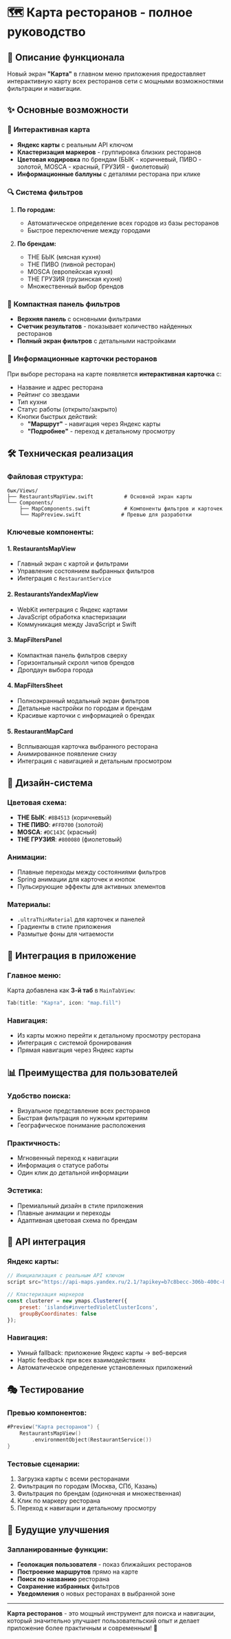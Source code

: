 # 🗺️ Карта ресторанов - полное руководство

## 🎯 Описание функционала

Новый экран **"Карта"** в главном меню приложения предоставляет интерактивную карту всех ресторанов сети с мощными возможностями фильтрации и навигации.

## ✨ Основные возможности

### 📍 **Интерактивная карта**
- **Яндекс карты** с реальным API ключом
- **Кластеризация маркеров** - группировка близких ресторанов
- **Цветовая кодировка** по брендам (БЫК - коричневый, ПИВО - золотой, MOSCA - красный, ГРУЗИЯ - фиолетовый)
- **Информационные баллуны** с деталями ресторана при клике

### 🔍 **Система фильтров**
1. **По городам:**
   - Автоматическое определение всех городов из базы ресторанов
   - Быстрое переключение между городами
   
2. **По брендам:**
   - THE БЫК (мясная кухня)
   - THE ПИВО (пивной ресторан)  
   - MOSCA (европейская кухня)
   - THE ГРУЗИЯ (грузинская кухня)
   - Множественный выбор брендов

### 📱 **Компактная панель фильтров**
- **Верхняя панель** с основными фильтрами
- **Счетчик результатов** - показывает количество найденных ресторанов
- **Полный экран фильтров** с детальными настройками

### 🏪 **Информационные карточки ресторанов**
При выборе ресторана на карте появляется **интерактивная карточка** с:
- Название и адрес ресторана
- Рейтинг со звездами
- Тип кухни
- Статус работы (открыто/закрыто)
- Кнопки быстрых действий:
  - **"Маршрут"** - навигация через Яндекс карты
  - **"Подробнее"** - переход к детальному просмотру

## 🛠️ Техническая реализация

### **Файловая структура:**
```
бык/Views/
├── RestaurantsMapView.swift          # Основной экран карты
└── Components/
    ├── MapComponents.swift           # Компоненты фильтров и карточек
    └── MapPreview.swift             # Превью для разработки
```

### **Ключевые компоненты:**

#### 1. **RestaurantsMapView**
- Главный экран с картой и фильтрами
- Управление состоянием выбранных фильтров
- Интеграция с `RestaurantService`

#### 2. **RestaurantsYandexMapView** 
- WebKit интеграция с Яндекс картами
- JavaScript обработка кластеризации
- Коммуникация между JavaScript и Swift

#### 3. **MapFiltersPanel**
- Компактная панель фильтров сверху
- Горизонтальный скролл чипов брендов
- Дропдаун выбора города

#### 4. **MapFiltersSheet**
- Полноэкранный модальный экран фильтров
- Детальные настройки по городам и брендам
- Красивые карточки с информацией о брендах

#### 5. **RestaurantMapCard**
- Всплывающая карточка выбранного ресторана
- Анимированное появление снизу
- Интеграция с навигацией и детальным просмотром

## 🎨 Дизайн-система

### **Цветовая схема:**
- **THE БЫК**: `#8B4513` (коричневый)
- **THE ПИВО**: `#FFD700` (золотой)
- **MOSCA**: `#DC143C` (красный)
- **THE ГРУЗИЯ**: `#800080` (фиолетовый)

### **Анимации:**
- Плавные переходы между состояниями фильтров
- Spring анимации для карточек и кнопок
- Пульсирующие эффекты для активных элементов

### **Материалы:**
- `.ultraThinMaterial` для карточек и панелей
- Градиенты в стиле приложения
- Размытые фоны для читаемости

## 🚀 Интеграция в приложение

### **Главное меню:**
Карта добавлена как **3-й таб** в `MainTabView`:
```swift
Tab(title: "Карта", icon: "map.fill")
```

### **Навигация:**
- Из карты можно перейти к детальному просмотру ресторана
- Интеграция с системой бронирования
- Прямая навигация через Яндекс карты

## 📊 Преимущества для пользователей

### **Удобство поиска:**
- Визуальное представление всех ресторанов
- Быстрая фильтрация по нужным критериям
- Географическое понимание расположения

### **Практичность:**
- Мгновенный переход к навигации
- Информация о статусе работы
- Один клик до детальной информации

### **Эстетика:**
- Премиальный дизайн в стиле приложения
- Плавные анимации и переходы
- Адаптивная цветовая схема по брендам

## 🔧 API интеграция

### **Яндекс карты:**
```javascript
// Инициализация с реальным API ключом
script src="https://api-maps.yandex.ru/2.1/?apikey=b7c8becc-306b-400c-8fae-a1d18545814f&lang=ru_RU"

// Кластеризация маркеров
const clusterer = new ymaps.Clusterer({
    preset: 'islands#invertedVioletClusterIcons',
    groupByCoordinates: false
});
```

### **Навигация:**
- Умный fallback: приложение Яндекс карты → веб-версия
- Haptic feedback при всех взаимодействиях
- Автоматическое определение установленных приложений

## 🎭 Тестирование

### **Превью компонентов:**
```swift
#Preview("Карта ресторанов") {
    RestaurantsMapView()
        .environmentObject(RestaurantService())
}
```

### **Тестовые сценарии:**
1. Загрузка карты с всеми ресторанами
2. Фильтрация по городам (Москва, СПб, Казань)
3. Фильтрация по брендам (одиночная и множественная)
4. Клик по маркеру ресторана
5. Переход к навигации и детальному просмотру

## 🔄 Будущие улучшения

### **Запланированные функции:**
- **Геолокация пользователя** - показ ближайших ресторанов
- **Построение маршрутов** прямо на карте
- **Поиск по названию** ресторана
- **Сохранение избранных** фильтров
- **Уведомления** о новых ресторанах в выбранной зоне

---

**Карта ресторанов** - это мощный инструмент для поиска и навигации, который значительно улучшает пользовательский опыт и делает приложение более практичным и современным! 🚀